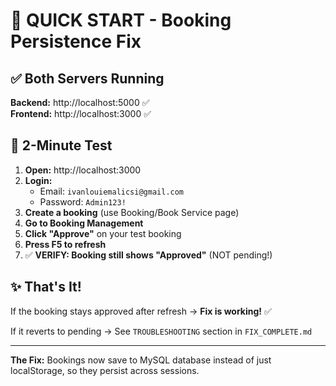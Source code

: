 # 🚀 QUICK START - Booking Persistence Fix

## ✅ Both Servers Running

**Backend:** http://localhost:5000 ✅  
**Frontend:** http://localhost:3000 ✅

## 🧪 2-Minute Test

1. **Open:** http://localhost:3000
2. **Login:** 
   - Email: `ivanlouiemalicsi@gmail.com`
   - Password: `Admin123!`
3. **Create a booking** (use Booking/Book Service page)
4. **Go to Booking Management**
5. **Click "Approve"** on your test booking
6. **Press F5 to refresh** 
7. ✅ **VERIFY: Booking still shows "Approved"** (NOT pending!)

## ✨ That's It!

If the booking stays approved after refresh → **Fix is working!** ✅

If it reverts to pending → See `TROUBLESHOOTING` section in `FIX_COMPLETE.md`

---

**The Fix:** Bookings now save to MySQL database instead of just localStorage, so they persist across sessions.
